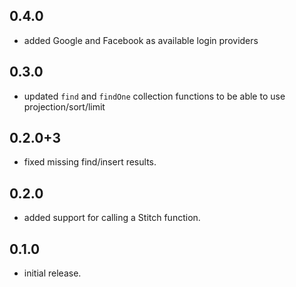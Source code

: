 ## 0.4.0

* added Google and Facebook as available login providers

## 0.3.0

* updated `find` and `findOne` collection functions to be able to use projection/sort/limit

## 0.2.0+3

* fixed missing find/insert results.

## 0.2.0

* added support for calling a Stitch function.

## 0.1.0

* initial release.
